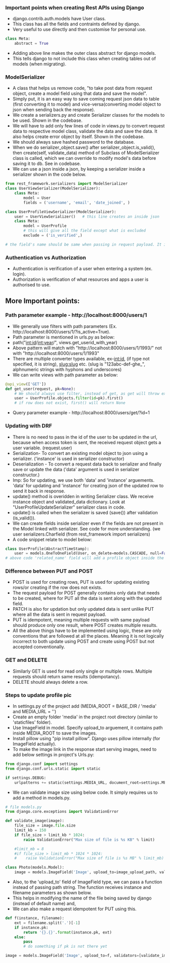 ### Important points when creating Rest APIs using Django
- django.contrib.auth.models have User class.
- This class has all the fields and contraints defined by django.
- Very useful to use directly and then customise for personal use.
```python
class Meta:
    abstract = True
```
- Adding above line makes the outer class abstract for django models.
- This tells django to not include this class when creating tables out of models (when migrating).

### ModelSerializer
- A class that helps us remove code, "to take post data from request object, create a model field using that data and save the model".
- Simply put, it is an easy way to save coming request json data to table (first converting it to model) and vice-versa(converting model object to json when sending back the response).
- We create a serializers.py and create Serializer classes for the models to be used. Shown in the codebase.
- We will have to add only few lines of code in views.py to convert request data to respective model class, validate the data and save the data. It also helps create error object by itself. Shown in the codebase.
- We should always save hashed password to the database.
- When we do serializer_object.save() after serializer_object.is_valid(), then create(self, validate_data) method of Subclass of ModelSerializer class is called, which we can override to modify model's data before saving it to db. See in codebase.
- We can use a json inside a json, by keeping a serializer inside a serializer shown in the code below.
```python
from rest_framework.serializers import ModelSerializer
class UserViewSerializer(ModelSerializer):
    class Meta:
        model = User
        fields = ('username', 'email', 'date_joined', )

class UserProfileViewSerializer(ModelSerializer):
    user = UserViewSerializer()   # this line creates an inside json
    class Meta:
        model = UserProfile
        # this will give all the field except what is excluded
        exclude = ('is_verified',)

# the field's name should be same when passing in request payload. It is same as created in Model :)
```

### Authentication vs Authorization
- Authentication is verification of a user when entering a system (ex. login).
- Authorization is verification of what resources and apps a user is authorised to use.

## More Important points:
### Path parameter example - http://localhost:8000/users/1
- We generally use filters with path parameters (Ex. http://localhost:8000/users/1/?is_active=True).
- Path parameter is mentioned in urls.py as below:
- path("<int:id>/<int:year>/", views.get_userid_with_year)
- Above pattern will match with "http://localhost:8000/users/1/1993/" not with "http://localhost:8000/users/1/1993"
- There are multiple converter types available, ex-<int:id>, <name> (if type not specified, it is string), <slug:slug> etc. (slug is "123abc-def-ghe_", alphnumeric strings with hyphons and underscores) 
- We can write views with path parameter as below:
```python
@api_view(['GET'])
def get_user(request, pk=None):
    # We should always use filter, instead of get, as get will throw exception if row not found or multiple rows found.
    user = UserProfile.objects.filter(id=pk).first()
    # if row does not exist, first() will return None
```
- Query parameter example - http://localhost:8000/users/get/?id=1

### Updating with DRF
- There is no need to pass in the id of the user to be updated in the url, because when access token is sent, the received request object gets a user variable. (request.user)
- Serialization- To convert an existing model object to json using a serializer. ('instance' is used in serializer constructor)
- Deserialization - To convert a request data back to serializer and finally save or update the data ('data' argument is used in serializer constructor.)
- Imp: So for updating, we use both 'data' and 'instance' arguements. 'data' for updating and 'instance' for  creating json of the updated row to send it back in response.
- update() method is overidden in writing Serializer class. We receive instance object and validated_data dictionary. Look at "UserProfileUpdateSerializer" serializer class in code.
- update() is called when the serializer is saved (save()) after validation (is_valid()).
- We can create fields inside serializer even if the fields are not present in the Model linked with serializer. See code for more understanding. (we user serializers.Charfield (from rest_framework import serializers)
- A code snippet relate to model below:
```python
class UserProfile(AbstractTimeStamp):
    user = models.OneToOneField(User, on_delete=models.CASCADE, null=False, related_name = 'profile')
# above code 'related_name' field will add a profile object inside the User model. It's like both the tables UserProfile and User have id of each other.
```
### Difference between PUT and POST
- POST is used for creating rows, PUT is used for updating existing rows/or creating if the row does not exists.
- The request payload for POST generally contains only data that needs to be created, where for PUT all the data is sent along with the updated field.
- PATCH is also for updation but only updated data is sent unlike PUT where all the data is sent in request payload.
- PUT is idempotent, meaning multiple requests with same payload should produce only one result, where POST creates multiple results.
- All the above things have to be implemented using logic, these are only conventions that are followed at all the places. Meaning it is not logically incorrect to both update using POST and create using POST but not accepted conventionally.
### GET and DELETE
- Similarly GET is used for read only single or multiple rows. Multiple requests should return same results (idempotancy).
- DELETE should always delete a row.
### Steps to update profile pic
- In settings.py of the project add (MEDIA_ROOT = BASE_DIR / 'media' and MEDIA_URL = '')
- Create an empty folder 'media' in the project root directory (similar to 'staticfiles' folder).
- Use ImageField in model. Specify upload_to arguement, it contains path inside MEDIA_ROOT to save the images.
- Install pillow using "pip install pillow". Django uses pillow internally (for ImageField actually).
- To make the image link in the response start serving images, need to add below settings in project's Urls.py:
```python
from django.conf import settings
from django.conf.urls.static import static

if settings.DEBUG:
    urlpatterns += static(settings.MEDIA_URL, document_root=settings.MEDIA_ROOT)
```
- We can validate image size using below code. It simply requires us to add a method in models.py.
```python
# file models.py
from django.core.exceptions import ValidationError

def validate_image(image):
    file_size = image.file.size
    limit_kb = 150
    if file_size > limit_kb * 1024:
        raise ValidationError("Max size of file is %s KB" % limit)

    #limit_mb = 8
    #if file_size > limit_mb * 1024 * 1024:
    #    raise ValidationError("Max size of file is %s MB" % limit_mb)

class Photo(models.Model):
    image = models.ImageField('Image', upload_to=image_upload_path, validators=[validate_image])
```
- Also, to the 'upload_to' field of ImageField type, we can pass a function instead of passing path string. The function receives instance and filename parameters as shown below.
- This helps in modifying the name of the file being saved by django (instead of default name) and,
- We can also make a request idempotent for PUT using this.
```python
def f(instance, filename):
    ext = filename.split('.')[-1]
    if instance.pk:
        return '{}.{}'.format(instance.pk, ext)
    else:
        pass
        # do something if pk is not there yet

image = models.ImageField('Image', upload_to=f, validators=[validate_image])
```
